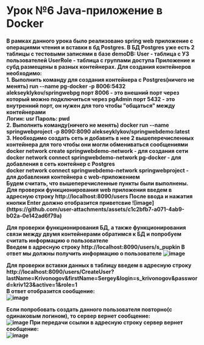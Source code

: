 <h1>Урок №6 Java-приложение в Docker</h1>

<h4>
В рамках данного урока было реализовано spring web приложение с операциями чтения и вставки в бд Postgres.
В БД Postgres уже есть 2 таблицы с тестовыми записями в базе demoDB:
  User - таблица с УЗ пользователей
  UserRole - таблица с группами доступа 
Приложение и субд размещены в разных контейнерах. Для создания контейнеров необходимо:
  <br>
1. Выполнить команду для создания контейнера c Postgres(ничего не менять) run --name pg-docker -p 8006:5432  alekseyklykov/springwebpg
порт 8006 - это внешний порт через который можно подключиться через pgAdmin
порт 5432 - это внутренний порт, он нужен для того чтобы "общаться" между контейнерами
  <br>
Логин: usr
Пароль: pwd
  <br>
2. Выполнить команду(ничего не менять) docker run --name springwebproject -p 8090:8090 alekseyklykov/springwebdemo:latest
  <br>
3. Необходимо создать сеть и добавить в нее 2 вышеперечисленных контейнера для того чтобы они могли обмениваться сообщениями
  <br>
  docker network create springwebdemo-network - для создания сети
  <br>
  docker network connect springwebdemo-network pg-docker - для добавления в сеть контейнер c Postgres
  <br>
  docker network connect springwebdemo-network springwebproject - для добавления контейнера с web-приложением
  <br>
Будем считать, что вышеперечисленные пункты были выполнены.
  <br>
Для проверки функционирования web приложения введем в адресную строку http://localhost:8090/users
После ввода и нажатия кнопки Enter должно отобразится приветсвие 
![image](https://github.com/user-attachments/assets/c1c2bfb7-a071-4ab9-b02a-0e142ad6f79a)
<br>

Для проверки функционирования БД, а также функционирования связи между двумя контейнерами обратимся к БД и попробуем считать информацию о пользователе
<br>
Введем в адресную строку http://localhost:8090/users/s_pupkin
В ответ мы должны получить информацию о пользователе
![image](https://github.com/user-attachments/assets/7ad7e042-fabe-4bd2-9031-6df8318032f1)

Для проверки вставки данных в таблицу введем в адресную строку http://localhost:8090/users/CreateUser?lastName=Krivonogov&firstName=Sergey&login=s_krivonogov&password=kriv123&active=1&role=1
<br>
В ответ отобразится сообщение:
<br>
![image](https://github.com/user-attachments/assets/aed94fdd-2b4b-4f2b-8ad1-732a0e588ba2)

Если попробовать создать данного пользователя повторно(с одинаковым логином), то сервер вернет сообщение:
<br>
![image](https://github.com/user-attachments/assets/123e941e-c54a-4114-833a-4c846841168e)
При передачи ссылки  в адресную строку сервер вернет сообщение:
<br>
![image](https://github.com/user-attachments/assets/baaa96a4-9a70-48a6-b81c-dd75eef0f7c0)





  
</h4>


